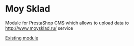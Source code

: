 # Moy Sklad
Module for PrestaShop CMS which allows to upload data to http://www.moysklad.ru/ service

[Existing module](http://elcommerce.com.ua/s-servisom-moysklad/27-modul-sinhronizacii-cms-prestashop-154-i-moysclad.html)
